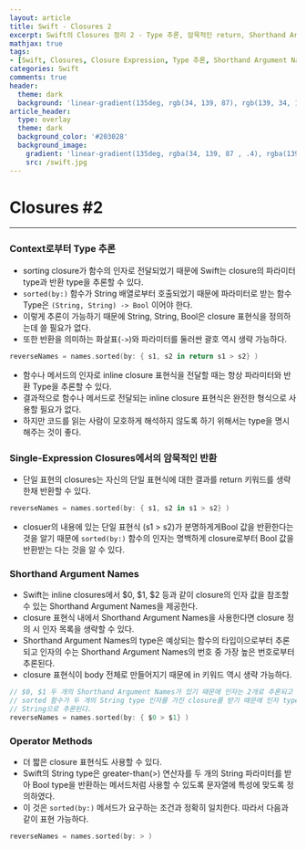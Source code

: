 ```yaml
---
layout: article
title: Swift - Closures 2
excerpt: Swift의 Closures 정리 2 - Type 추론, 암묵적인 return, Shorthand Argument Names, Operator Methods
mathjax: true
tags:
- [Swift, Closures, Closure Expression, Type 추론, Shorthand Argument Names, Operator Methods]
categories: Swift
comments: true
header:
  theme: dark
  background: 'linear-gradient(135deg, rgb(34, 139, 87), rgb(139, 34, 139))'
article_header:
  type: overlay
  theme: dark
  background_color: '#203028'
  background_image:
    gradient: 'linear-gradient(135deg, rgba(34, 139, 87 , .4), rgba(139, 34, 139, .4))'
    src: /swift.jpg
---
```


# Closures #2

---

### Context로부터 Type 추론

- sorting closure가 함수의 인자로 전달되었기 때문에 Swift는 closure의 파라미터 type과 반환 type을 추론할 수 있다.
- `sorted(by:)` 함수가 String 배열로부터 호출되었기 때문에 파라미터로 받는 함수 Type은 `(String, String) -> Bool`  이어야 한다.
- 이렇게 추론이 가능하기 때문에 String, String, Bool은 closure 표현식을 정의하는데 쓸 필요가 없다.
- 또한 반환을 의미하는 화살표(`->`)와 파라미터를 둘러싼 괄호 역시 생략 가능하다.

```swift
reverseNames = names.sorted(by: { s1, s2 in return s1 > s2} )
```


- 함수나 메서드의 인자로 inline closure 표현식을 전달할 때는 항상 파라미터와 반환 Type을 추론할 수 있다.
- 결과적으로 함수나 메서드로 전달되는 inline closure 표현식은 완전한 형식으로 사용할 필요가 없다.
- 하지만 코드를 읽는 사람이 모호하게 해석하지 않도록 하기 위해서는 type을 명시해주는 것이 좋다.


### Single-Expression Closures에서의 암묵적인 반환

- 단일 표현의 closures는 자신의 단일 표현식에 대한 결과를 return 키워드를 생략한채 반환할 수 있다.

```swift
reverseNames = names.sorted(by: { s1, s2 in s1 > s2} )
```

- closuer의 내용에 있는 단일 표현식 (s1 > s2)가 분명하게게Bool 값을 반환한다는 것을 알기 때문에   `sorted(by:)` 함수의 인자는 명백하게 closure로부터 Bool 값을 반환받는 다는 것을 알 수 있다.


### Shorthand Argument Names

- Swift는 inline closures에서 $0, $1, $2 등과 같이 closure의 인자 값을 참조할 수 있는 Shorthand Argument Names을 제공한다.
- closure 표현식 내에서 Shorthand Argument Names을 사용한다면 closure 정의 시 인자 목록을 생략할 수 있다.
- Shorthand Argument Names의 type은 예상되는 함수의 타입이으로부터 추론되고 인자의 수는 Shorthand Argument Names의 번호 중 가장 높은 번호로부터 추론된다.
- closure 표현식이 body 전체로 만들어지기 때문에 in 키워드 역시 생략 가능하다.

```swift
// $0, $1 두 개의 Shorthand Argument Names가 있기 때문에 인자는 2개로 추론되고
// sorted 함수가 두 개의 String type 인자를 가진 closure를 받기 때문에 인자 type은
// String으로 추론된다.
reverseNames = names.sorted(by: { $0 > $1} )
```


### Operator Methods

- 더 짧은 closure 표현식도 사용할 수 있다.
- Swift의 String type은 greater-than(>) 연산자를 두 개의 String 파라미터를 받아 Bool type을 반환하는 메서드처럼 사용할 수 있도록 문자열에 특성에 맞도록 정의하였다.
- 이 것은   `sorted(by:)` 메서드가 요구하는 조건과 정확히 일치한다. 따라서 다음과 같이 표현 가능하다.

```swift
reverseNames = names.sorted(by: > )
```
